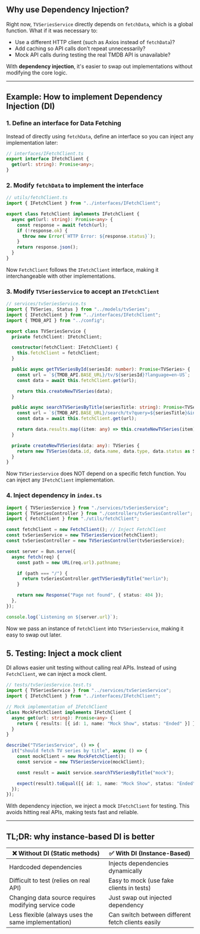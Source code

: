 ## **Why use Dependency Injection?**

Right now, `TVSeriesService` directly depends on `fetchData`, which is a global function. What if it was necessary to:

- Use a different HTTP client (such as Axios instead of `fetchData`)?
- Add caching so API calls don’t repeat unnecessarily?
- Mock API calls during testing the real TMDB API is unavailable?

With **dependency injection**, it's easier to swap out implementations without modifying the core logic.

---

## **Example: How to implement Dependency Injection (DI)**

### **1. Define an interface for Data Fetching**

Instead of directly using `fetchData`, define an interface so you can inject any implementation later:

```typescript
// interfaces/IFetchClient.ts
export interface IFetchClient {
  get(url: string): Promise<any>;
}
```

### **2. Modify `fetchData` to implement the interface**

```typescript
// utils/fetchClient.ts
import { IFetchClient } from "../interfaces/IFetchClient";

export class FetchClient implements IFetchClient {
  async get(url: string): Promise<any> {
    const response = await fetch(url);
    if (!response.ok) {
      throw new Error(`HTTP Error: ${response.status}`);
    }
    return response.json();
  }
}
```

Now `FetchClient` follows the `IFetchClient` interface, making it interchangeable with other implementations.

### **3. Modify `TVSeriesService` to accept an `IFetchClient`**

```typescript
// services/tvSeriesService.ts
import { TVSeries, Status } from "../models/tvSeries";
import { IFetchClient } from "../interfaces/IFetchClient";
import { TMDB_API } from "../config";

export class TVSeriesService {
  private fetchClient: IFetchClient;

  constructor(fetchClient: IFetchClient) {
    this.fetchClient = fetchClient;
  }

  public async getTVSeriesById(seriesId: number): Promise<TVSeries> {
    const url = `${TMDB_API.BASE_URL}/tv/${seriesId}?language=en-US`;
    const data = await this.fetchClient.get(url);

    return this.createNewTVSeries(data);
  }

  public async searchTVSeriesByTitle(seriesTitle: string): Promise<TVSeries[]> {
    const url = `${TMDB_API.BASE_URL}/search/tv?query=${seriesTitle}&include_adult=true&language=en-US&page=1`;
    const data = await this.fetchClient.get(url);

    return data.results.map((item: any) => this.createNewTVSeries(item));
  }

  private createNewTVSeries(data: any): TVSeries {
    return new TVSeries(data.id, data.name, data.type, data.status as Status, data.poster_path);
  }
}
```

Now `TVSeriesService` does NOT depend on a specific fetch function. You can inject any `IFetchClient` implementation.

### **4. Inject dependency in `index.ts`**

```typescript
import { TVSeriesService } from "./services/tvSeriesService";
import { TVSeriesController } from "./controllers/tvSeriesController";
import { FetchClient } from "./utils/fetchClient";

const fetchClient = new FetchClient(); // Inject FetchClient
const tvSeriesService = new TVSeriesService(fetchClient);
const tvSeriesController = new TVSeriesController(tvSeriesService);

const server = Bun.serve({
  async fetch(req) {
    const path = new URL(req.url).pathname;

    if (path === "/") {
      return tvSeriesController.getTVSeriesByTitle("merlin");
    }

    return new Response("Page not found", { status: 404 });
  },
});

console.log(`Listening on ${server.url}`);
```

Now we pass an instance of `FetchClient` into `TVSeriesService`, making it easy to swap out later.

## **5. Testing: Inject a mock client**

DI allows easier unit testing without calling real APIs. Instead of using `FetchClient`, we can inject a mock client.

```typescript
// tests/tvSeriesService.test.ts
import { TVSeriesService } from "../services/tvSeriesService";
import { IFetchClient } from "../interfaces/IFetchClient";

// Mock implementation of IFetchClient
class MockFetchClient implements IFetchClient {
  async get(url: string): Promise<any> {
    return { results: [{ id: 1, name: "Mock Show", status: "Ended" }] };
  }
}

describe("TVSeriesService", () => {
  it("should fetch TV series by title", async () => {
    const mockClient = new MockFetchClient();
    const service = new TVSeriesService(mockClient);

    const result = await service.searchTVSeriesByTitle("mock");

    expect(result).toEqual([{ id: 1, name: "Mock Show", status: "Ended" }]);
  });
});
```

With dependency injection, we inject a mock `IFetchClient` for testing. This avoids hitting real APIs, making tests fast and reliable.

---

## **TL;DR: why instance-based DI is better**

| ❌ **Without DI (Static methods)**                   | ✅ **With DI (Instance-Based)**                   |
| ---------------------------------------------------- | ------------------------------------------------- |
| Hardcoded dependencies                               | Injects dependencies dynamically                  |
| Difficult to test (relies on real API)               | Easy to mock (use fake clients in tests)          |
| Changing data source requires modifying service code | Just swap out injected dependency                 |
| Less flexible (always uses the same implementation)  | Can switch between different fetch clients easily |
